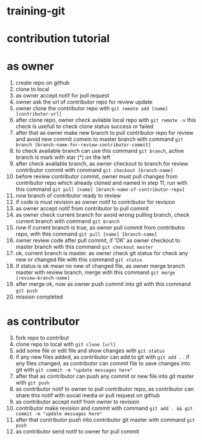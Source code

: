 # training-git
# contribution tutorial

# as owner
1. create repo on github
2. clone to local
9. as owner accept notif for pull request
10. owner ask the url of contributor repo for review update
11. owner clone the contributor repo with `git remote add [name] [contributor-url]`
12. after clone repo, owner check avilable local repo with `git remote -v` this check is usefull to check clone status success or failed
13. after that as owner make new branch to pull contributor repo for review and avoid new commit comein to master branch with command `git branch [branch-name-for-review-contributor-commit]`
14. to check available branch can use this command `git branch`, active branch is mark with star (*) on the left
15. after check available branch, as owner checkout to branch for review contributor commit with command `git checkout [branch-name]`
16. before review contributor commit, owner must pull changes from contributor repo which already cloned and named in step 11, run with this command `git pull [name] [branch-name-of-contributor-repo]`
17. now branch of contributor ready to review
18. if code is must revision as owner notif to contributor for revision
23. as owner accept notif from contributor to pull commit
24. as owner check current branch for avoid wrong pulling branch, check current branch with command `git branch`
25. now if current branch is true, as owner pull commit from contributro repo, with this command `git pull [name] [branch-name]`
26. owner review code after pull commit, if 'OK' as owner checkout to master branch with this command `git checkout master`
27. ok, current branch is master. as owner check git status for check any new or changed file with this command `git status`
28. if status is ok mean no new of changed file, as owner merge branch master with review branch, merge with this command `git merge [review-branch-name]`
29. after merge ok, now as owner push commit into git with this command `git push`
30. mission completed




# as contributor
3. fork repo to contribut
4. clone repo to local with `git clone [url]`
5. add some file or edit file and show changes with `git status`
6. if any new files added, as contributor can add to git with `git add .` . 
if any files changed, as contributor can commit file to save changes into git with `git commit -m "update messages here"`
7. after that as contributor can push any commit or new file into git master with `git push`
8. as contributor notif to owner to pull contributor repo, as contributor can 
share this notif with social media or pull request on github
19. as contributor accept notif from owner to revision
20. contributor make revision and commit with command `git add . && git commit -m "update messages here"`
21. after that contributor push into contributor git master with command `git push`
22. as contributor send notif to owner for pull commit
